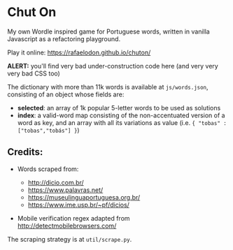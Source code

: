 # Chut On

My own Wordle inspired game for Portuguese words, written in vanilla Javascript as a refactoring playground.

Play it online: <https://rafaelodon.github.io/chuton/>

**ALERT:** you'll find very bad under-construction code here (and very very very bad CSS too)

The dictionary with more than 11k words is available at `js/words.json`, consisting of an object whose fields are:
- **selected**: an array of 1k popular 5-letter words to be used as solutions
- **index**: a valid-word map consisting of the non-accentuated version of a word as key, and an array with all its variations as value (i.e. `{ "tobas" : ["tobas","tobás"] }`)

## Credits:
* Words scraped from:
  - <http://dicio.com.br/>
  - <https://www.palavras.net/>
  - <https://museulinguaportuguesa.org.br/>
  - <https://www.ime.usp.br/~pf/dicios/>
  
* Mobile verification regex adapted from <http://detectmobilebrowsers.com/>

The scraping strategy is at `util/scrape.py`.
